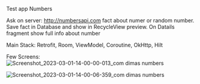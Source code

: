 Test app Numbers 

Ask on server: http://numbersapi.com fact about numer or random number. Save fact in Database and show in RecycleView preview.
On Datails fragment show full info about number

Main Stack: Retrofit, Room, ViewModel, Coroutine, OkHttp, Hilt 

Few Screens:
![Screenshot_2023-03-01-14-00-00-013_com dimas numbers](https://user-images.githubusercontent.com/100857833/222260850-484ca627-9d87-4477-bbf4-7f0a190678b6.jpg)

![Screenshot_2023-03-01-14-00-06-359_com dimas numbers](https://user-images.githubusercontent.com/100857833/222260854-0a93bd66-d8b8-44cd-8a34-8972413b510e.jpg)




